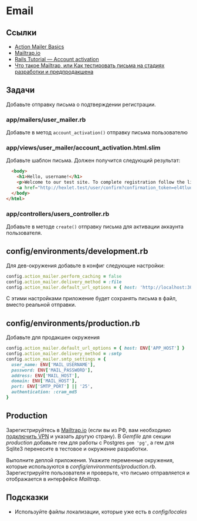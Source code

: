 # Email

## Ссылки

* [Action Mailer Basics](https://guides.rubyonrails.org/action_mailer_basics.html)
* [Mailtrap.io](https://mailtrap.io/)
* [Rails Tutorial — Account activation](https://www.railstutorial.org/book/account_activation)
* [Что такое Mailtrap, или Как тестировать письма на стадиях разработки и предпродакшена](https://ru.hexlet.io/blog/posts/chto-takoe-mailtrap-ili-kak-testirovat-pisma-na-stadiyah-razrabotki-i-predprodakshena)

## Задачи

Добавьте отправку письма о подтверждении регистрации.

### app/mailers/user_mailer.rb

Добавьте в метод `account_activation()` отправку письма пользователю

### app/views/user_mailer/account_activation.html.slim

Добавьте шаблон письма. Должен получится следующий результат:

```html
  <body>
    <h1>Hello, username!</h1>
    <p>Welcome to our test site. To complete registration follow the link below</p>
    <a href="http://hexlet.test/user/confirm?confirmation_token=el4tluqCGOiQrD_kRvwsIw">Complete registration</a>
  </body>
</html>
```

### app/controllers/users_controller.rb

Добавьте в методе `create()` отправку письма для активации аккаунта пользователя.

## config/environments/development.rb

Для дев-окружения добавьте в конфиг следующие настройки:

```ruby
config.action_mailer.perform_caching = false
config.action_mailer.delivery_method = :file
config.action_mailer.default_url_options = { host: 'http://localhost:3000' } # имя хоста может отличатьcя, если приложение запущено на другом домене или порте
```

С этими настройками приложение будет сохранять письма в файл, вместо реальной отправки.

## config/environments/production.rb

Добавьте для продакшен окружения

```ruby
config.action_mailer.default_url_options = { host: ENV['APP_HOST'] }
config.action_mailer.delivery_method = :smtp
config.action_mailer.smtp_settings = {
  user_name: ENV['MAIL_USERNAME'],
  password: ENV['MAIL_PASSWORD'],
  address: ENV['MAIL_HOST'],
  domain: ENV['MAIL_HOST'],
  port: ENV['SMTP_PORT'] || '25',
  authentication: :cram_md5
}
```

## Production

Зарегистрируйтесь в [Mailtrap.io](https://mailtrap.io/) (если вы из РФ, вам необходимо [подключить VPN](https://github.com/Hexlet/hexlet-unblock) и указать другую страну). В _Gemfile_ для секции _production_ добавьте гем для работы с Postgres `gem 'pg'`, а гем для Sqlite3 перенесите в тестовое и окружение разработки.

Выполните деплой приложения. Укажите переменные окружения, которые используются в _config/environments/production.rb_. Зарегистрируйте пользователя и проверьте, что письмо отправляется и отображается в интерфейсе _Mailtrap_.

## Подсказки

* Используйте файлы локализации, которые уже есть в *config/locales*
